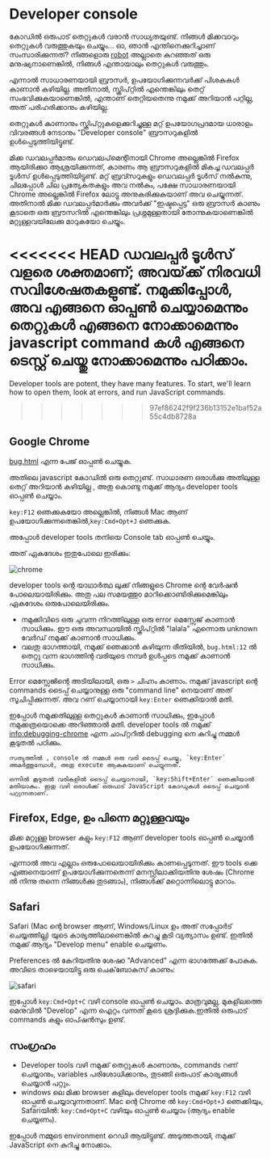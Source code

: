# Developer console

കോഡിൽ ഒരുപാട് തെറ്റുകൾ വരാൻ സാധ്യതയുണ്ട്. നിങ്ങൾ മിക്കവാറും തെറ്റുകൾ  വരുത്തുകയും ചെയ്യും... ഓ, ഞാൻ എന്തിനെക്കുറിച്ചാണ് സംസാരിക്കുന്നത്? നിങ്ങളൊരു [robot](https://en.wikipedia.org/wiki/Bender_(Futurama)) അല്ലാതെ കുറഞ്ഞത് ഒരു മനുഷ്യനാണെങ്കിൽ, നിങ്ങൾ എന്തായാലും തെറ്റുകൾ വരുത്തും.

എന്നാൽ സാധാരണയായി ബ്രൗസർ‌, ഉപയോഗിക്കുന്നവർക്ക്‌ പിശകുകൾ‌ കാണാൻ കഴിയില്ല. അതിനാൽ, സ്ക്രിപ്റ്റിൽ എന്തെങ്കിലും തെറ്റ് സംഭവിക്കുകയാണെങ്കിൽ, എന്താണ് തെറ്റിയതെന്നു നമുക്ക് അറിയാൻ പറ്റില്ല, അത് പരിഹരിക്കാനും കഴിയില്ല.

തെറ്റുകൾ കാണാനും സ്ക്രിപ്റ്റുകളെക്കുറിച്ചുള്ള മറ്റ് ഉപയോഗപ്രദമായ ധാരാളം വിവരങ്ങൾ നേടാനും "Developer console" ബ്രൗസറുകളിൽ ഉൾപ്പെടുത്തിയിട്ടുണ്ട്.

മിക്ക ഡവലപ്പർമാരും ഡെവലപ്‌മെന്റിനായി Chrome അല്ലെങ്കിൽ Firefox ആയിരിക്കുo ആശ്രയിക്കുന്നത്, കാരണം ആ ബ്രൗസറുകളിൽ മികച്ച ഡവലപ്പർ ടൂൾസ് ഉൾപ്പെടുത്തിയിട്ടുണ്ട്. മറ്റ് ബ്രവ്സറുകളും ഡെവലപ്പർ ടൂൾസ് നൽകുന്നു, ചിലപ്പോൾ ചില പ്രത്യേകതകളും അവ നൽകും, പക്ഷേ സാധാരണയായി Chrome അല്ലെങ്കിൽ Firefox ലോട്ടു അനുകരിക്കുകയാണ് അവ ചെയ്യുന്നത്. അതിനാൽ മിക്ക ഡവലപ്പർമാർക്കും അവർക്ക് "ഇഷ്ടപ്പെട്ട" ഒരു ബ്രൗസർ കാണും കൂടാതെ ഒരു ബ്രൗസറിൽ എന്തെങ്കിലും പ്രശ്നമുള്ളതായി തോന്നുകയാണെങ്കിൽ മറ്റുള്ളവയിലേക്കു മാറുകയോ ചെയ്യും.

<<<<<<< HEAD
ഡവലപ്പർ ടൂൾസ് വളരെ ശക്തമാണ്; അവയ്‌ക്ക് നിരവധി സവിശേഷതകളുണ്ട്. നമുക്കിപ്പോൾ, അവ എങ്ങനെ ഓപ്പൺ ചെയ്യാമെന്നും തെറ്റുകൾ എങ്ങനെ നോക്കാമെന്നും javascript command കൾ എങ്ങനെ ടെസ്റ്റ്  ചെയ്തു നോക്കാമെന്നും പഠിക്കാം.
=======
Developer tools are potent, they have many features. To start, we'll learn how to open them, look at errors, and run JavaScript commands.
>>>>>>> 97ef86242f9f236b13152e1baf52a55c4db8728a


## Google Chrome
[bug.html](bug.html) എന്ന പേജ് ഓപ്പൺ ചെയ്യുക.

അതിലെ javascript കോഡിൽ ഒരു തെറ്റുണ്ട്. സാധാരണ ഒരാൾക്കു അതിലുള്ള തെറ്റ് അറിയാൻ കഴിയില്ല , അതു കൊണ്ടു നമുക്ക് ആദ്യം developer tools ഓപ്പൺ ചെയ്യാം.

`key:F12` ഞെക്കുകയോ അല്ലെങ്കിൽ, നിങ്ങൾ Mac ആണ് ഉപയോഗിക്കുന്നതെങ്കിൽ,`key:Cmd+Opt+J` ഞെക്കുക.

അപ്പോൾ developer tools തനിയെ  Console tab ഓപ്പൺ ചെയ്യും.

അത് ഏകദേശം ഇതുപോലെ ഇരിക്കും:

![chrome](chrome.png)

developer tools ന്റെ യാഥാർത്ഥ ലുക്ക് നിങ്ങളുടെ Chrome ന്റെ വേർഷൻ പോലെയായിരിക്കും. അതു പല സമയത്തുo മാറിക്കൊണ്ടിരിക്കുമെങ്കിലും ഏകദേശം ഒരുപോലെയിരിക്കും.

- നമുക്കിവിടെ ഒരു ചുവന്ന നിറത്തിലുള്ള ഒരു error മെസ്സേജ് കാണാൻ സാധിക്കും. ഈ ഒരു അവസ്ഥയിൽ സ്ക്രിപ്റ്റിൽ "lalala" എന്നൊരു unknown വേർഡ് നമുക്ക് കാണാൻ സാധിക്കും.
- വലതു ഭാഗത്തായി, നമുക്ക് ഞെക്കാൻ കഴിയുന്ന രീതിയിൽ, `bug.html:12` ൽ തെറ്റു വന്ന ഭാഗത്തിന്റ വരിയുടെ നമ്പർ ഉൾപ്പടെ നമുക്ക് കാണാൻ സാധിക്കും.

Error മെസ്സേജിന്റെ അടിയിലായി, ഒരു `>` ചിഹ്നം കാണാം. നമുക്ക് javascript ന്റെ commands ടൈപ്പ് ചെയ്യാനുള്ള ഒരു "command line" നെയാണ് അത് സൂചിപ്പിക്കുന്നത്. അവ റണ് ചെയ്യാനായി `key:Enter` ഞെക്കിയാൽ മതി.

ഇപ്പോൾ നമുക്കതിലുള്ള തെറ്റുകൾ കാണാൻ സാധിക്കും, ഇപ്പോൾ നമുക്കത്രയൊക്കെ അറിഞ്ഞാൽ മതി. developer tools ൽ നമുക്ക് <info:debugging-chrome> എന്ന ചാപ്റ്ററിൽ debugging നെ കുറിച്ചു നമ്മൾ കൂടുതൽ പഠിക്കും.

```smart header="Multi-line input"
സത്യത്തിൽ , console ൽ നമ്മൾ ഒരു വരി ടൈപ്പ് ചെയ്തു, `key:Enter` അമർത്തുമ്പോൾ, അതു execute ആകുകയാണ് ചെയ്യുന്നത്.

ഒന്നിൽ കൂടുതൽ വരികളിൽ ടൈപ്പ് ചെയ്യാനായി, `key:Shift+Enter` ഞെക്കിയാൽ മതിയാകും. ഇതു വഴി ഒരാൾക്ക് ഒരുപാട് JavaScript കോഡുകൾ ടൈപ്പ് ചെയ്യാൻ പറ്റുന്നതാണ്.
```

## Firefox, Edge, ഉം പിന്നെ മറ്റുള്ളവയും

മിക്ക മറ്റുള്ള browser കളും `key:F12` ആണ്  developer tools ഓപ്പൺ ചെയ്യാൻ ഉപയോഗിക്കുന്നത്.

എന്നാൽ അവ എല്ലാം ഒരുപോലെയായിരിക്കും കാണപ്പെടുന്നത്. ഈ tools ക്കെ എങ്ങനെയാണ് ഉപയോഗിക്കുന്നതെന്ന് മനസ്സിലാക്കിയതിനു ശേഷം (Chrome ൽ നിന്നു തന്നെ നിങ്ങൾക്കു തുടങ്ങാം), നിങ്ങൾക്ക് മറ്റൊന്നിലൊട്ടു മാറാം.

## Safari

Safari (Mac ന്റെ browser ആണ്, Windows/Linux ഉം അത് സപ്പോർട് ചെയ്യത്തില്ല) യുടെ കാര്യത്തിലാണെങ്കിൽ കുറച്ചു കൂടി വ്യത്യാസം ഉണ്ട്. ഇതിൽ നമുക്ക് ആദ്യം "Develop menu" enable ചെയ്യണം.

Preferences ൽ കേറിയതിനു ശേഷo "Advanced" എന്ന ഭാഗത്തേക്ക് പോകുക. അവിടെ താഴെയായിട്ടു ഒരു ചെക്‌ബോകസ് കാണും:

![safari](safari.png)

ഇപ്പോൾ `key:Cmd+Opt+C` വഴി console ഓപ്പൺ ചെയ്യാം. മാത്രവുമല്ല, മുകളിലത്തെ മെനുവിൽ "Develop" എന്ന ഐറ്റം വന്നത് കൂടെ ശ്രദ്ദിക്കുക.ഇതിൽ ഒരുപാട് commands കളും ഓപ്ഷൻസും ഉണ്ട്.

## സംഗ്രഹം

- Developer tools വഴി നമുക്ക് തെറ്റുകൾ കാണാനും, commands റണ് ചെയ്യാനും, variables പരിശോധിക്കാനും, തുടങ്ങി ഒരുപാട് കാര്യങ്ങൾ ചെയ്യാൻ പറ്റും.
- windows ലെ മിക്ക browser കളിലും developer tools നമുക്ക് `key:F12` വഴി ഓപ്പൺ ചെയ്യാവുന്നതാണ്. Mac ന്റെ Chrome ൽ `key:Cmd+Opt+J` ഞെക്കിയും, Safariയിൽ: `key:Cmd+Opt+C` വഴിയും ഓപ്പൺ ചെയ്യാം (ആദ്യം enable ചെയ്യണം).

ഇപ്പോൾ നമ്മുടെ environment റെഡി ആയിട്ടുണ്ട്. അടുത്തതായി, നമുക്ക് JavaScript നെ കുറിച്ചു നോക്കാം.
